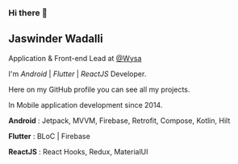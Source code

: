 ### Hi there 👋

## Jaswinder Wadalli

Application & Front-end Lead  at [@Wysa](https://wysa.io)

I'm _Android_ | _Flutter_ | _ReactJS_ Developer.<br/>

Here on my GitHub profile you can see all my projects.  

In Mobile application development since 2014.

**Android** : Jetpack, MVVM, Firebase, Retrofit, Compose, Kotlin, Hilt 

**Flutter** : BLoC | Firebase

**ReactJS** : React Hooks, Redux, MaterialUI 
